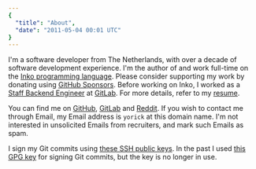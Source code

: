 ```yaml
---
{
  "title": "About",
  "date": "2011-05-04 00:01 UTC"
}
---
```


I'm a software developer from The Netherlands, with over a decade of software
development experience. I'm the author of and work full-time on the [Inko
programming language](https://inko-lang.org). Please consider supporting my work
by donating using [GitHub Sponsors](https://github.com/sponsors/YorickPeterse).
Before working on Inko, I worked as a [Staff Backend
Engineer](https://about.gitlab.com/job-families/engineering/backend-engineer/#staff-backend-engineer)
at [GitLab](https://about.gitlab.com). For more details, refer to my
[resume](/resume).

You can find me on [GitHub](https://github.com/yorickpeterse),
[GitLab](https://gitlab.com/yorickpeterse) and
[Reddit](http://www.reddit.com/user/yorickpeterse). If you wish to contact me
through Email, my Email address is `yorick` at this domain name. I'm not
interested in unsolicited Emails from recruiters, and mark such Emails as spam.

I sign my Git commits using [these SSH public keys](/ssh_keys.txt). In the past
I used [this GPG key](/gpg_key.txt) for signing Git commits, but the key is no
longer in use.
